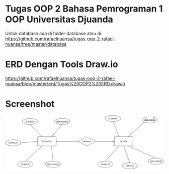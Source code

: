 # Tugas OOP 2 Bahasa Pemrograman 1 OOP Universitas Djuanda

Untuk database ada di folder database atau di https://github.com/rafaelnuansa/tugas-oop-2-rafael-nuansa/tree/master/database

# ERD Dengan Tools Draw.io
https://github.com/rafaelnuansa/tugas-oop-2-rafael-nuansa/blob/master/erd/Tugas%20OOP2%20ERD.drawio

# Screenshot
![erd image](https://github.com/rafaelnuansa/tugas-oop-2-rafael-nuansa/blob/master/erd/Tugas%20OOP2%20ERD.drawio.png?raw=true)
